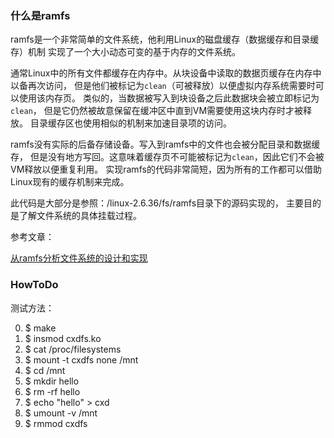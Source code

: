 ### 什么是ramfs

ramfs是一个非常简单的文件系统，他利用Linux的磁盘缓存（数据缓存和目录缓存）机制
实现了一个大小动态可变的基于内存的文件系统。

通常Linux中的所有文件都缓存在内存中。从块设备中读取的数据页缓存在内存中以备再次访问，
但是他们被标记为`clean`（可被释放）以便虚拟内存系统需要时可以使用该内存页。
类似的，当数据被写入到块设备之后此数据块会被立即标记为`clean`，
但是它仍然被故意保留在缓冲区中直到VM需要使用这块内存时才被释放。
目录缓存区也使用相似的机制来加速目录项的访问。

ramfs没有实际的后备存储设备。写入到ramfs中的文件也会被分配目录和数据缓存，
但是没有地方写回。这意味着缓存页不可能被标记为`clean`，因此它们不会被VM释放以便重复利用。
实现ramfs的代码非常简短，因为所有的工作都可以借助Linux现有的缓存机制来完成。

此代码是大部分是参照：/linux-2.6.36/fs/ramfs目录下的源码实现的，
主要目的是了解文件系统的具体挂载过程。

参考文章：

[从ramfs分析文件系统的设计和实现](http://blog.csdn.net/ganggexiongqi/article/details/8921643)

### HowToDo

测试方法：

0. $ make  
1. $ insmod cxdfs.ko  
2. $ cat /proc/filesystems  
3. $ mount -t cxdfs none /mnt  
4. $ cd /mnt  
5. $ mkdir hello  
6. $ rm -rf hello  
7. $ echo "hello" > cxd  
8. $ umount -v /mnt
9. $ rmmod cxdfs
